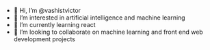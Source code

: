 - 👋 Hi, I’m @vashistvictor
- 👀 I’m interested in artificial intelligence and machine learning 
- 🌱 I’m currently learning react
- 💞️ I’m looking to collaborate on machine learning and front end web development projects

<!---
vashistvictor/vashistvictor is a ✨ special ✨ repository because its `README.md` (this file) appears on your GitHub profile.
You can click the Preview link to take a look at your changes.
--->
